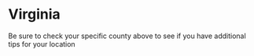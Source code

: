 # Virginia
Be sure to check your specific county above to see if you have additional tips for your location